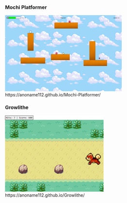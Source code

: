 ### Mochi Platformer
<a href="https://anoname112.github.io/Mochi-Platformer/">
   <img src="https://raw.githubusercontent.com/Anoname112/Mochi-Platformer/main/ss.png" title="Mochi Platformer" height="250">
</a>
<div>
   https://anoname112.github.io/Mochi-Platformer/
</div>

### Growlithe
<a href="https://anoname112.github.io/Growlithe/">
   <img src="https://raw.githubusercontent.com/Anoname112/Growlithe/main/ss.png" title="Growlithe" height="250">
</a>
<div>
   https://anoname112.github.io/Growlithe/
</div>

<!--
**Anoname112/Anoname112** is a ✨ _special_ ✨ repository because its `README.md` (this file) appears on your GitHub profile.

### Hi there 👋

Here are some ideas to get you started:

- 🔭 I’m currently working on ...
- 🌱 I’m currently learning ...
- 👯 I’m looking to collaborate on ...
- 🤔 I’m looking for help with ...
- 💬 Ask me about ...
- 📫 How to reach me: ...
- 😄 Pronouns: ...
- ⚡ Fun fact: ...
-->
